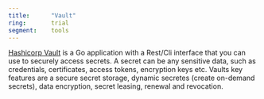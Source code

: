 ```yaml
---
title:      "Vault"
ring:       trial
segment:    tools
---
```


[Hashicorp Vault](https://www.vaultproject.io/) is a Go application with a Rest/Cli interface that you can use to securely access secrets.
A secret can be any sensitive data, such as credentials, certificates, access tokens, encryption keys etc.
Vaults key features are a secure secret storage, dynamic secretes (create on-demand secrets), data encryption, secret leasing, renewal and revocation.
